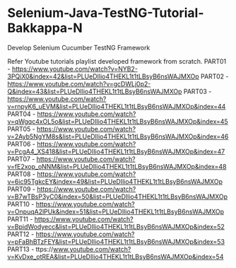 # Selenium-Java-TestNG-Tutorial-Bakkappa-N
Develop Selenium Cucumber TestNG Framework

Refer Youtube tutorials playlist developed framework from scratch.
PART01 - https://www.youtube.com/watch?v=NYB2-3PQiX0&index=42&list=PLUeDIlio4THEKL1t1tLBsyB6nsWAJMXOp
PART02 - https://www.youtube.com/watch?v=gcDWLj0p2-Q&index=43&list=PLUeDIlio4THEKL1t1tLBsyB6nsWAJMXOp
PART03 - https://www.youtube.com/watch?v=rnpyK6_uEVM&list=PLUeDIlio4THEKL1t1tLBsyB6nsWAJMXOp&index=44
PART04 - https://www.youtube.com/watch?v=qWgqc4xOL5o&list=PLUeDIlio4THEKL1t1tLBsyB6nsWAJMXOp&index=45
PART05 - https://www.youtube.com/watch?v=2Ayb5NgYM8s&list=PLUeDIlio4THEKL1t1tLBsyB6nsWAJMXOp&index=46
PART06 - https://www.youtube.com/watch?v=PcgA4_XS418&list=PLUeDIlio4THEKL1t1tLBsyB6nsWAJMXOp&index=47
PART07 - https://www.youtube.com/watch?v=fE2xop_oNNM&list=PLUeDIlio4THEKL1t1tLBsyB6nsWAJMXOp&index=48
PART08 - https://www.youtube.com/watch?v=6ic95TgkcEY&index=49&list=PLUeDIlio4THEKL1t1tLBsyB6nsWAJMXOp
PART09 - https://www.youtube.com/watch?v=B7wTBsP3yC0&index=50&list=PLUeDIlio4THEKL1t1tLBsyB6nsWAJMXOp
PART10 - https://www.youtube.com/watch?v=OnpuqA2lPUk&index=51&list=PLUeDIlio4THEKL1t1tLBsyB6nsWAJMXOp
PART11 - https://www.youtube.com/watch?v=BpidWodyecc&list=PLUeDIlio4THEKL1t1tLBsyB6nsWAJMXOp&index=52
PART12 - https://www.youtube.com/watch?v=pFaBhBTzFEY&list=PLUeDIlio4THEKL1t1tLBsyB6nsWAJMXOp&index=53
PART13 - ttps://www.youtube.com/watch?v=KvDxe_otREA&list=PLUeDIlio4THEKL1t1tLBsyB6nsWAJMXOp&index=54
